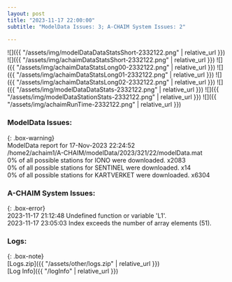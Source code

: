 ```yaml
---
layout: post
title: "2023-11-17 22:00:00"
subtitle: "ModelData Issues: 3; A-CHAIM System Issues: 2"

---
```


![]({{ "/assets/img/modelDataDataStatsShort-2332122.png" | relative_url }})
![]({{ "/assets/img/achaimDataStatsShort-2332122.png" | relative_url }})
![]({{ "/assets/img/achaimDataStatsLong00-2332122.png" | relative_url }})
![]({{ "/assets/img/achaimDataStatsLong01-2332122.png" | relative_url }})
![]({{ "/assets/img/achaimDataStatsLong02-2332122.png" | relative_url }})
![]({{ "/assets/img/modelDataDataStats-2332122.png" | relative_url }})
![]({{ "/assets/img/modelDataStationStats-2332122.png" | relative_url }})
![]({{ "/assets/img/achaimRunTime-2332122.png" | relative_url }})


### ModelData Issues:  
  
{: .box-warning}  
 ModelData report for 17-Nov-2023 22:24:52   
 /home2/achaim1/A-CHAIM/modelData/2023/321/22/modelData.mat   
 0% of all possible stations for IONO were downloaded. x2083   
 0% of all possible stations for SENTINEL were downloaded. x14   
 0% of all possible stations for KARTVERKET were downloaded. x6304   
  
### A-CHAIM System Issues:  
  
{: .box-error}  
2023-11-17 21:12:48 Undefined function or variable 'L1'.  
2023-11-17 23:05:03 Index exceeds the number of array elements (51).  

### Logs:  
  
{: .box-note}  
[Logs.zip]({{ "/assets/other/logs.zip" | relative_url }})  
[Log Info]({{ "/logInfo" | relative_url }})  
